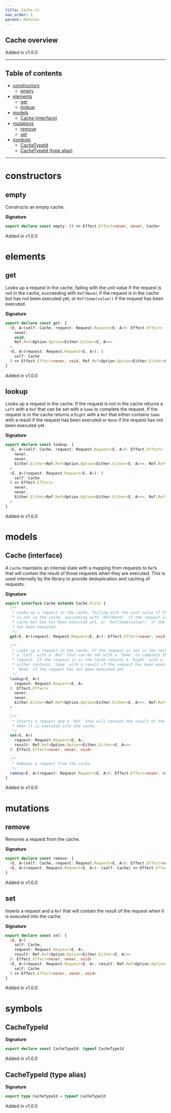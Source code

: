 ```yaml
---
title: Cache.ts
nav_order: 1
parent: Modules
---
```


## Cache overview

Added in v1.0.0

---

<h2 class="text-delta">Table of contents</h2>

- [constructors](#constructors)
  - [empty](#empty)
- [elements](#elements)
  - [get](#get)
  - [lookup](#lookup)
- [models](#models)
  - [Cache (interface)](#cache-interface)
- [mutations](#mutations)
  - [remove](#remove)
  - [set](#set)
- [symbols](#symbols)
  - [CacheTypeId](#cachetypeid)
  - [CacheTypeId (type alias)](#cachetypeid-type-alias)

---

# constructors

## empty

Constructs an empty cache.

**Signature**

```ts
export declare const empty: () => Effect.Effect<never, never, Cache>
```

Added in v1.0.0

# elements

## get

Looks up a request in the cache, failing with the unit value if the request
is not in the cache, succeeding with `Ref(None)` if the request is in the
cache but has not been executed yet, or `Ref(Some(value))` if the request
has been executed.

**Signature**

```ts
export declare const get: {
  <E, A>(self: Cache, request: Request.Request<E, A>): Effect.Effect<
    never,
    void,
    Ref.Ref<Option.Option<Either.Either<E, A>>>
  >
  <E, A>(request: Request.Request<E, A>): (
    self: Cache
  ) => Effect.Effect<never, void, Ref.Ref<Option.Option<Either.Either<E, A>>>>
}
```

Added in v1.0.0

## lookup

Looks up a request in the cache. If the request is not in the cache returns
a `Left` with a `Ref` that can be set with a `Some` to complete the
request. If the request is in the cache returns a `Right` with a `Ref` that
either contains `Some` with a result if the request has been executed or
`None` if the request has not been executed yet.

**Signature**

```ts
export declare const lookup: {
  <E, A>(self: Cache, request: Request.Request<E, A>): Effect.Effect<
    never,
    never,
    Either.Either<Ref.Ref<Option.Option<Either.Either<E, A>>>, Ref.Ref<Option.Option<Either.Either<E, A>>>>
  >
  <E, A>(request: Request.Request<E, A>): (
    self: Cache
  ) => Effect.Effect<
    never,
    never,
    Either.Either<Ref.Ref<Option.Option<Either.Either<E, A>>>, Ref.Ref<Option.Option<Either.Either<E, A>>>>
  >
}
```

Added in v1.0.0

# models

## Cache (interface)

A `Cache` maintains an internal state with a mapping from requests to `Ref`s
that will contain the result of those requests when they are executed. This
is used internally by the library to provide deduplication and caching of
requests.

**Signature**

```ts
export interface Cache extends Cache.Proto {
  /**
   * Looks up a request in the cache, failing with the unit value if the request
   * is not in the cache, succeeding with `Ref(None)` if the request is in the
   * cache but has not been executed yet, or `Ref(Some(value))` if the request
   * has been executed.
   */
  get<E, A>(request: Request.Request<E, A>): Effect.Effect<never, void, Ref.Ref<Option.Option<Either.Either<E, A>>>>

  /**
   * Looks up a request in the cache. If the request is not in the cache returns
   * a `Left` with a `Ref` that can be set with a `Some` to complete the
   * request. If the request is in the cache returns a `Right` with a `Ref` that
   * either contains `Some` with a result if the request has been executed or
   * `None` if the request has not been executed yet.
   */
  lookup<E, A>(
    request: Request.Request<E, A>
  ): Effect.Effect<
    never,
    never,
    Either.Either<Ref.Ref<Option.Option<Either.Either<E, A>>>, Ref.Ref<Option.Option<Either.Either<E, A>>>>
  >

  /**
   * Inserts a request and a `Ref` that will contain the result of the request
   * when it is executed into the cache.
   */
  set<E, A>(
    request: Request.Request<E, A>,
    result: Ref.Ref<Option.Option<Either.Either<E, A>>>
  ): Effect.Effect<never, never, void>

  /**
   * Removes a request from the cache.
   */
  remove<E, A>(request: Request.Request<E, A>): Effect.Effect<never, never, void>
}
```

Added in v1.0.0

# mutations

## remove

Removes a request from the cache.

**Signature**

```ts
export declare const remove: {
  <E, A>(self: Cache, request: Request.Request<E, A>): Effect.Effect<never, never, void>
  <E, A>(request: Request.Request<E, A>): (self: Cache) => Effect.Effect<never, never, void>
}
```

Added in v1.0.0

## set

Inserts a request and a `Ref` that will contain the result of the request
when it is executed into the cache.

**Signature**

```ts
export declare const set: {
  <E, A>(
    self: Cache,
    request: Request.Request<E, A>,
    result: Ref.Ref<Option.Option<Either.Either<E, A>>>
  ): Effect.Effect<never, never, void>
  <E, A>(request: Request.Request<E, A>, result: Ref.Ref<Option.Option<Either.Either<E, A>>>): (
    self: Cache
  ) => Effect.Effect<never, never, void>
}
```

Added in v1.0.0

# symbols

## CacheTypeId

**Signature**

```ts
export declare const CacheTypeId: typeof CacheTypeId
```

Added in v1.0.0

## CacheTypeId (type alias)

**Signature**

```ts
export type CacheTypeId = typeof CacheTypeId
```

Added in v1.0.0
